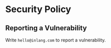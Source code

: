 # Security Policy

## Reporting a Vulnerability

Write `hello@inlang.com` to report a vulnerability. 
